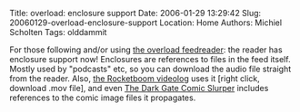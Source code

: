 Title: overload: enclosure support
Date: 2006-01-29 13:29:42
Slug: 20060129-overload-enclosure-support
Location: Home
Authors: Michiel Scholten
Tags: olddammit

<p>For those following and/or using <a href="https://overload.aquariusoft.org/">the overload feedreader</a>: the reader has enclosure support now! Enclosures are references to files in the feed itself. Mostly used by "podcasts" etc, so you can download the audio file straight from the reader. Also, <a href="http://www.rocketboom.com/">the Rocketboom videolog</a> uses it [right click, download .mov file], and even <a href="http://darkgate.net/comic/">The Dark Gate Comic Slurper</a> includes references to the comic image files it propagates.</p>